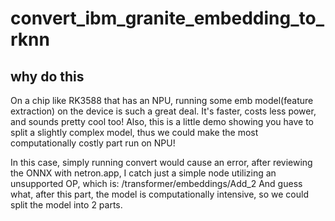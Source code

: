# convert_ibm_granite_embedding_to_rknn

## why do this
On a chip like RK3588 that has an NPU, running some emb model(feature extraction) on the device is such a great deal.
It's faster, costs less power, and sounds pretty cool too!
Also, this is a little demo showing you have to split a slightly complex model, thus we could make the most computationally costly part run on NPU!

In this case, simply running convert would cause an error, after reviewing the ONNX with netron.app, I catch just a simple node utilizing an unsupported OP, which is:
/transformer/embeddings/Add_2
And guess what, after this part, the model is computationally intensive, so we could split the model into 2 parts.
